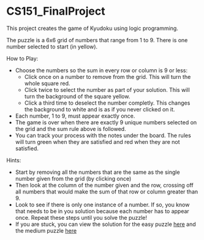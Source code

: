 # CS151_FinalProject

This project creates the game of Kyudoku using logic programming. 

The puzzle is a 6x6 grid of numbers that range from 1 to 9. There is one number selected to start (in yellow).

How to Play:
- Choose the numbers so the sum in every row or column is 9 or less:
    - Click once on a number to remove from the grid. This will turn the whole square red.
    - Click twice to select the number as part of your solution. This will turn the background of the square yellow.
    - Click a third time to deselect the number completly. This changes the background to white and is as if you never clicked on it.
- Each number, 1 to 9, must appear exactly once.
- The game is over when there are exactly 9 unique numbers selected on the grid and the sum rule above is followed.
- You can track your process with the notes under the board. The rules will turn green when they are satisfied and red when they are not satisfied.

Hints:
- Start by removing all the numbers that are the same as the single number given from the grid (by clicking once)
- Then look at the column of the number given and the row, crossing off all numbers that would make the sum of that row or column greater than 9.
- Look to see if there is only one instance of a number. If so, you know that needs to be in you solution because each number has to appear once. Repeat these steps until you solve the puzzle!
- If you are stuck, you can view the solution for the easy puzzle [here](https://github.com/evoss98/CS151_FinalProject/edit/main/solution.png) and the medium puzzle [here](https://github.com/evoss98/CS151_FinalProject/blob/main/solution_medium.png)

